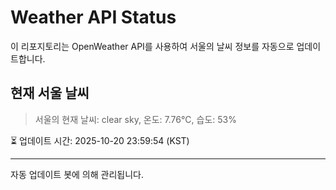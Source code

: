 
# Weather API Status

이 리포지토리는 OpenWeather API를 사용하여 서울의 날씨 정보를 자동으로 업데이트합니다.

## 현재 서울 날씨
> 서울의 현재 날씨: clear sky, 온도: 7.76°C, 습도: 53%

⏳ 업데이트 시간: 2025-10-20 23:59:54 (KST)

---
자동 업데이트 봇에 의해 관리됩니다.

